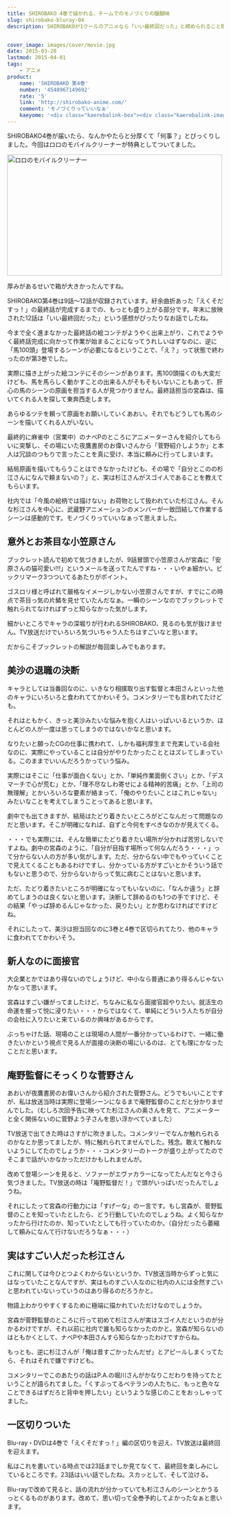 ```yaml
---
title: SHIROBAKO 4巻で描かれる、チームでのモノづくりの醍醐味
slug: shirobako-bluray-04
description: SHIROBAKOが1クールのアニメなら「いい最終回だった」と締められること間違いなしな12話収録の第4巻を見ました。TV放送を見て内容が分かっていても、杉江さんを中心にムサニのメンバーが一致団結していくさまは、見ていて胸がアツくなります。


cover_image: images/cover/movie.jpg
date: 2015-03-28
lastmod: 2015-04-01
tags: 
    - アニメ
product:
    name: 'SHIROBAKO 第4巻'
    number: '4548967149692'
    rate: '5'
    link: 'http://shirobako-anime.com/'
    comment: 'モノづくりっていいなぁ'
    kaeyome: '<div class="kaerebalink-box"><div class="kaerebalink-image"><a href="http://www.amazon.co.jp/exec/obidos/ASIN/B00OJXVUDU/illusionspace-22/ref=nosim/" rel="nofollow" target="_blank"><img src="http://ecx.images-amazon.com/images/I/51MESyd6yAL._SL160_.jpg" style="border: none;" /></a></div><div class="kaerebalink-info"><div class="kaerebalink-name"><a href="http://www.amazon.co.jp/exec/obidos/ASIN/B00OJXVUDU/illusionspace-22/ref=nosim/" rel="nofollow" target="_blank">SHIROBAKO 第4巻 (初回生産限定版) [Blu-ray]</a><div class="kaerebalink-powered-date">posted with <a href="http://kaereba.com" rel="nofollow" target="_blank">カエレバ</a></div></div><div class="kaerebalink-detail">木村珠莉 ワーナー・ブラザース・ホームエンターテイメント 2015-03-25    </div><div class="kaerebalink-link1"><div class="shoplinkamazon"><a href="http://www.amazon.co.jp/gp/search?keywords=SHIROBAKO%204%8A%AA%20blu-ray&__mk_ja_JP=%83J%83%5E%83J%83i&tag=illusionspace-22" rel="nofollow" target="_blank">Amazon</a></div><div class="shoplinkrakuten"><a href="http://hb.afl.rakuten.co.jp/hgc/0e95387f.f2aef20d.0e953880.25e412bd/?pc=http%3A%2F%2Fsearch.rakuten.co.jp%2Fsearch%2Fmall%2FSHIROBAKO%25204%25E5%25B7%25BB%2520blu-ray%2F-%2Ff.1-p.1-s.1-sf.0-st.A-v.2%3Fx%3D0%26scid%3Daf_ich_link_urltxt%26m%3Dhttp%3A%2F%2Fm.rakuten.co.jp%2F" rel="nofollow" target="_blank">楽天市場</a></div><div class="shoplinkyahoo"><a href="http://ck.jp.ap.valuecommerce.com/servlet/referral?sid=3085416&pid=882193779&vc_url=http%3A%2F%2Fsearch.shopping.yahoo.co.jp%2Fsearch%3Fp%3DSHIROBAKO%25204%25E5%25B7%25BB%2520blu-ray" rel="nofollow"  target="_blank">Yahooショッピング<img src="http://ad.jp.ap.valuecommerce.com/servlet/gifbanner?sid=3085416&pid=882193779" height="1" width="1" border="0"></a></div></div></div><div class="booklink-footer" style="clear: left"></div></div>'
---
```


SHIROBAKO4巻が届いたら、なんかやたらと分厚くて「何事？」とびっくりしました。今回はロロのモバイルクリーナーが特典としてついてました。

<img src="https://wantit.gcreate.jp/wp-content/uploads/2015/03/c354f3e54a7ec26c938d1fbcea7cfffd.jpg" alt="ロロのモバイルクリーナー" title="ロロのモバイルクリーナー.jpg" width="500" height="281" />

厚みがあるせいで箱が大きかったんですね。

SHIROBAKO第4巻は9話〜12話が収録されています。紆余曲折あった「えくそだすっ！」の最終話が完成するまでの、もっとも盛り上がる部分です。年末に放映された12話は「いい最終回だった」という感想がぴったりなお話でしたね。

今まで全く進まなかった最終話の絵コンテがようやく出来上がり、これでようやく最終話完成に向かって作業が始まることになってうれしいはずなのに、逆に「馬100頭」登場するシーンが必要になるということで、「え？」って状態で終わったのが第3巻でした。

実際に描き上がった絵コンテにそのシーンがあります。馬100頭描くのも大変だけども、馬を馬らしく動かすことの出来る人がそもそもいないこともあって、肝心の馬のシーンの原画を担当する人が見つかりません。最終話担当の宮森は、描いてくれる人を探して東奔西走します。

あらゆるツテを頼って原画をお願いしていくあおい。それでもどうしても馬のシーンを描いてくれる人がいない。

最終的に麻雀中（営業中）のナベPのところにアニメーターさんを紹介してもらいに突撃し、その場にいた夜鷹書房のお偉いさんから「菅野紹介しようか」と本人は冗談のつもりで言ったことを真に受け、本当に頼みに行ってしまいます。

結局原画を描いてもらうことはできなかったけども、その場で「自分とこのの杉江さんになんで頼まないの？」と、実は杉江さんがスゴイ人であることを教えてもらいます。

社内では「今風の絵柄では描けない」お荷物として扱われていた杉江さん。そんな杉江さんを中心に、武蔵野アニメーションのメンバーが一致団結して作業するシーンは感動的です。モノづくりっていいなぁって思えました。


## 意外とお茶目な小笠原さん


ブックレット読んで初めて気づきましたが、9話冒頭で小笠原さんが宮森に「安原さんの猫可愛い!!!」というメールを送ってたんですね・・・いやぁ細かい。ビックリマーク3つついてるあたりがポイント。

ゴスロリ様と呼ばれて厳格なイメージしかない小笠原さんですが、すでにこの時点で茶目っ気の片鱗を見せていたんだなぁ。一瞬のシーンなのでブックレットで触れられてなければずっと知らなかった気がします。

細かいところでキャラの深堀りが行われるSHIROBAKO、見るのも気が抜けません。TV放送だけでいろいろ気づいちゃう人たちはすごいなと思います。

だからこそブックレットの解説が毎回楽しみでもあります。


## 美沙の退職の決断


キャラとしては当番回なのに、いきなり相撲取り出す監督と本田さんといった他のキャラにいろいろと食われててかわいそう。コメンタリーでも言われてたけども。

それはともかく、きっと美沙みたいな悩みを抱く人はいっぱいいるというか、ほとんどの人が一度は思ってしまうのではないかなと思います。

なりたいと願ったCGの仕事に携われて、しかも福利厚生まで充実している会社なのに、実際にやっていることは自分がやりたかったこととはズレてしまっている。このままでいいんだろうかっていう悩み。

実際にはそこに「仕事が面白くない」とか、「単純作業面倒くさい」とか、「デスマーチで心が荒む」とか、「理不尽なしわ寄せによる精神的苦痛」とか、「上司の無理解」とかいろいろな要素が絡まって、「俺のやりたいことはこれじゃない」みたいなことを考えてしまうことってあると思います。

劇中でも出てきますが、結局はたどり着きたいところがどこなんだって問題なのだと思います。そこが明確になれば、自ずと今何をすべきなのかが見えてくる。

・・・でも実際には、そんな簡単にたどり着きたい場所が分かれば苦労しないですよね。劇中の宮森のように、「自分が目指す場所って何なんだろう・・・」って分からない人の方が多い気がします。ただ、分からない中でもやっていくことで見えてくることもあるわけですし、分かっている方がすごいとかそういう話でもないと思うので、分からないからって気に病むことはないと思います。

ただ、たどり着きたいところが明確になってもいないのに、「なんか違う」と辞めてしまうのは良くないと思います。決断して辞めるのも1つの手ですけど、その結果「やっぱ辞めるんじゃなかった、戻りたい」とか思わなければですけどね。

それにしたって、美沙は担当回なのに3巻と4巻で区切られてたり、他のキャラに食われててかわいそう。


## 新人なのに面接官


大企業とかではあり得ないのでしょうけど、中小なら普通にあり得るんじゃないかなって思います。

宮森はすごい嫌がってましたけど、ちなみに私なら面接官超やりたい。就活生の命運を握って悦に浸りたい・・・からではなくて、単純にどういう人たちが自分の会社に入りたいと来ているのか興味があるからです。

ぶっちゃけた話、現場のことは現場の人間が一番分かっているわけで、一緒に働きたいかという視点で見る人が面接の決断の場にいるのは、とても理にかなったことだと思います。


## 庵野監督にそっくりな菅野さん


あおいが夜鷹書房のお偉いさんから紹介された菅野さん。どうでもいいことですが、私は放送当時は実際に登場シーンになるまで庵野監督のことだと分かりませんでした。（むしろ次回予告に映ってた杉江さんの奥さんを見て、アニメーターと全く関係ないのに菅野よう子さんを思い浮かべていました）

TV放送で出てきた時はさすがに吹きました。コメンタリーでなんか触れられるのかなとか思ってましたが、特に触れられてませんでした。残念。敢えて触れないようにしてたのでしょうか・・・コメンタリーのトークが盛り上がってたのでそこまで話がいかなかっただけかもしれませんが。

改めて登場シーンを見ると、ソファーがエヴァカラーになってたんだなと今さら気づきました。TV放送の時は「庵野監督だ！」で頭がいっぱいだったんでしょうね。

それにしたって宮森の行動力には「すげーな」の一言です。もし宮森が、菅野監督のことを知っていたとしたら、どう行動していたのでしょうね。よく知らなかったから行けたのか、知っていたとしても行っていたのか。（自分だったら萎縮して頼みになんて行けないだろうなぁ・・・）


## 実はすごい人だった杉江さん


これに関しては今ひとつよくわからないというか、TV放送当時からずっと気にはなっていたことなんですが、実はものすごい人なのに社内の人には全然すごいと思われていないっていうのはあり得るのだろうかと。

物語上わかりやすくするために極端に描かれていただけなのでしょうか。

宮森が菅野監督のところに行って初めて杉江さんが実はスゴイ人だというのが分かるわけですが、それ以前に社内で誰も知らなかったのかと。宮森が知らないのはともかくとして、ナベPや本田さんすら知らなかったわけですからね。

もっとも、逆に杉江さんが「俺は昔すごかったんだぜ」とアピールしまくってたら、それはそれで嫌ですけども。

コメンタリーでこのあたりの話はP.A.の堀川さんがかなりこだわりを持ってたということが語られてました。「くすぶってるベテランの人たちに、もっと色々なことできるはずだろと背中を押したい」というような感じのことをおっしゃってました。


## 一区切りついた


Blu-ray・DVDは4巻で「えくそだすっ！」編の区切りを迎え、TV放送は最終回を迎えます。

私はこれを書いている時点では23話までしか見てなくて、最終回を楽しみにしているところです。23話はいい話でしたね。スカッとして、そして泣ける。

Blu-rayで改めて見ると、話の流れが分かっていても杉江さんのシーンとかうるっとくるものがあります。改めて、思い切って全巻予約してよかったなぁと思います。


  